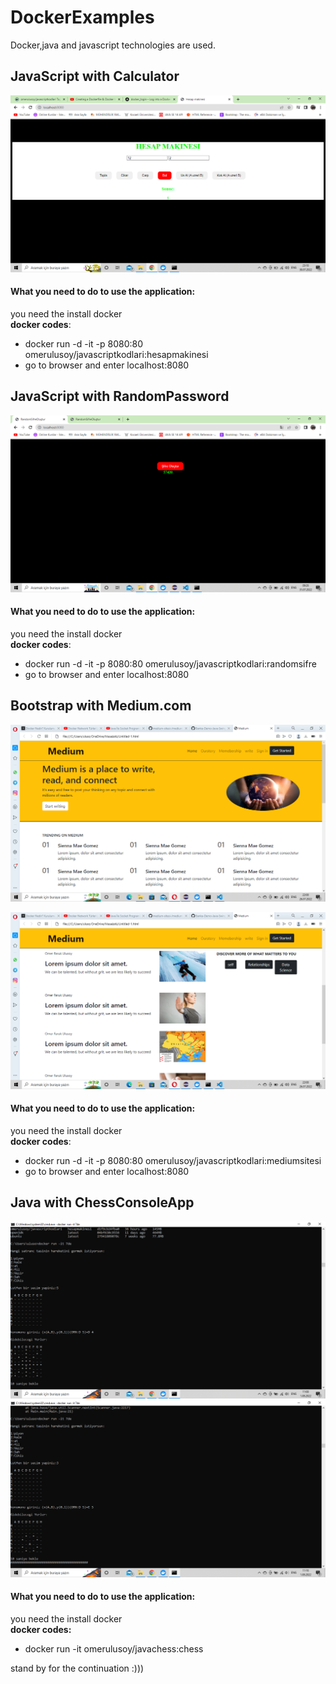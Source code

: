 # DockerExamples
Docker,java and javascript technologies are used.

## JavaScript with Calculator
![Calculator](https://github.com/omerulusoy41/DockerExamples/blob/main/ekran%20g%C3%B6r%C3%BCnt%C3%BCs%C3%BC/Ekran%20G%C3%B6r%C3%BCnt%C3%BCs%C3%BC%20(6).png)
#### What you need to do to use the application:
you need the install docker  
**docker codes**:
- docker run -d -it -p 8080:80 omerulusoy/javascriptkodlari:hesapmakinesi
- go to browser and enter localhost:8080

## JavaScript with RandomPassword
![RandomPassword](https://github.com/omerulusoy41/DockerExamples/blob/main/ekran%20g%C3%B6r%C3%BCnt%C3%BCs%C3%BC/Ekran%20G%C3%B6r%C3%BCnt%C3%BCs%C3%BC%20(7).png)
#### What you need to do to use the application:
you need the install docker  
**docker codes**:
- docker run -d -it -p 8080:80 omerulusoy/javascriptkodlari:randomsifre
- go to browser and enter localhost:8080  
## Bootstrap with Medium.com   
![Medium](https://github.com/omerulusoy41/DockerExamples/blob/main/mediumsitesi/ekrangoruntuleri/Ekran%20G%C3%B6r%C3%BCnt%C3%BCs%C3%BC%20(4).png)  

![Medium](https://github.com/omerulusoy41/DockerExamples/blob/main/mediumsitesi/ekrangoruntuleri/Ekran%20G%C3%B6r%C3%BCnt%C3%BCs%C3%BC%20(5).png)  
#### What you need to do to use the application:  
you need the install docker    
**docker codes**:
- docker run -d -it -p 8080:80 omerulusoy/javascriptkodlari:mediumsitesi
- go to browser and enter localhost:8080
## Java with ChessConsoleApp
![JavaChess1](https://github.com/omerulusoy41/DockerExamples/blob/main/ekran%20g%C3%B6r%C3%BCnt%C3%BCs%C3%BC/Ekran%20G%C3%B6r%C3%BCnt%C3%BCs%C3%BC%20(8).png)
![JavaChees2](https://github.com/omerulusoy41/DockerExamples/blob/main/ekran%20g%C3%B6r%C3%BCnt%C3%BCs%C3%BC/Ekran%20G%C3%B6r%C3%BCnt%C3%BCs%C3%BC%20(11).png)
#### What you need to do to use the application:
you need the install docker  
**docker codes:**
- docker run -it omerulusoy/javachess:chess

stand by for the continuation :)))
